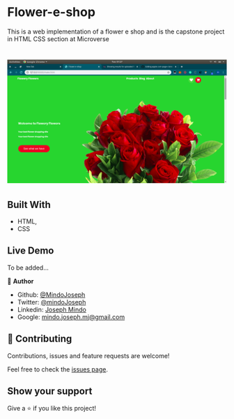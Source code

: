 # Flower-e-shop
This is a web implementation of  a flower e shop and is the capstone project in HTML CSS section at Microverse

![screenshot](./img/screenshot.png)
=======


## Built With

- HTML,
- CSS

## Live Demo

To be added...


👤 **Author**


- Github: [@MindoJoseph](https://github.com/Mindo-Joseph)
- Twitter: [@mindoJoseph](https://twitter.com/mindoJoseph)
- Linkedin: [Joseph Mindo](https://www.linkedin.com/in/joseph-mindo-367284132/)
- Google: mindo.joseph.mj@gmail.com

## 🤝 Contributing

Contributions, issues and feature requests are welcome!

Feel free to check the [issues page](https://github.com/Mindo-Joseph/apple.com-page-clone/issues).

## Show your support

Give a ⭐️ if you like this project!